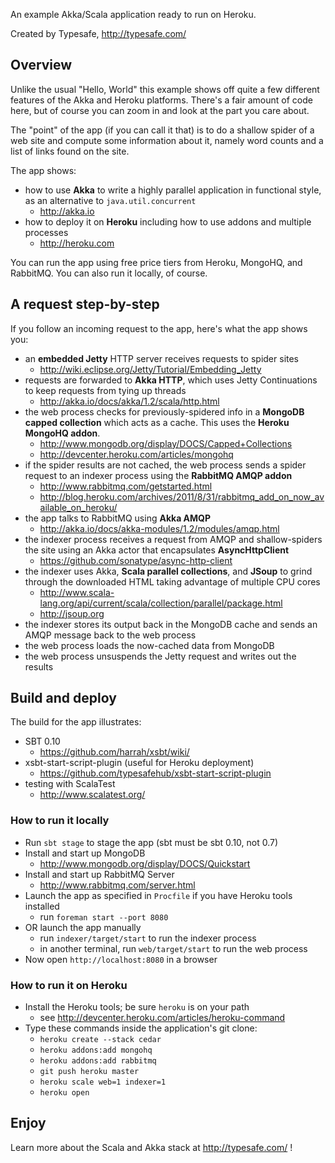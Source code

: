 An example Akka/Scala application ready to run on Heroku.

Created by Typesafe, http://typesafe.com/

## Overview

Unlike the usual "Hello, World" this example shows off quite a few
different features of the Akka and Heroku platforms. There's a fair
amount of code here, but of course you can zoom in and look at the
part you care about.

The "point" of the app (if you can call it that) is to do a shallow
spider of a web site and compute some information about it, namely
word counts and a list of links found on the site.

The app shows:

- how to use **Akka** to write a highly parallel application in functional
  style, as an alternative to `java.util.concurrent`
     - http://akka.io
- how to deploy it on **Heroku** including how to use addons and multiple
  processes
     - http://heroku.com

You can run the app using free price tiers from Heroku, MongoHQ, and RabbitMQ.
You can also run it locally, of course.

## A request step-by-step

If you follow an incoming request to the app, here's what the app
shows you:

 - an **embedded Jetty** HTTP server receives requests to spider sites
     - http://wiki.eclipse.org/Jetty/Tutorial/Embedding_Jetty
 - requests are forwarded to **Akka HTTP**, which uses Jetty Continuations
   to keep requests from tying up threads
     - http://akka.io/docs/akka/1.2/scala/http.html
 - the web process checks for previously-spidered info in a
   **MongoDB capped collection** which acts as a cache.
   This uses the **Heroku MongoHQ addon**.
     - http://www.mongodb.org/display/DOCS/Capped+Collections
     - http://devcenter.heroku.com/articles/mongohq
 - if the spider results are not cached, the web process
   sends a spider request to an indexer process using
   the **RabbitMQ AMQP addon**
     - http://www.rabbitmq.com/getstarted.html
     - http://blog.heroku.com/archives/2011/8/31/rabbitmq_add_on_now_available_on_heroku/
 - the app talks to RabbitMQ using **Akka AMQP**
      - http://akka.io/docs/akka-modules/1.2/modules/amqp.html
 - the indexer process receives a request from AMQP and shallow-spiders
   the site using an Akka actor that encapsulates **AsyncHttpClient**
     - https://github.com/sonatype/async-http-client
 - the indexer uses Akka, **Scala parallel collections**, and **JSoup** to
   grind through the downloaded HTML taking advantage of multiple CPU cores
     - http://www.scala-lang.org/api/current/scala/collection/parallel/package.html
     - http://jsoup.org
 - the indexer stores its output back in the MongoDB cache and sends
   an AMQP message back to the web process
 - the web process loads the now-cached data from MongoDB
 - the web process unsuspends the Jetty request and writes out the results

## Build and deploy

The build for the app illustrates:

 - SBT 0.10
    - https://github.com/harrah/xsbt/wiki/
 - xsbt-start-script-plugin (useful for Heroku deployment)
    - https://github.com/typesafehub/xsbt-start-script-plugin
 - testing with ScalaTest
    - http://www.scalatest.org/

### How to run it locally

 - Run `sbt stage` to stage the app (sbt must be sbt 0.10, not 0.7)
 - Install and start up MongoDB
    - http://www.mongodb.org/display/DOCS/Quickstart
 - Install and start up RabbitMQ Server
    - http://www.rabbitmq.com/server.html
 - Launch the app as specified in `Procfile` if you have Heroku tools installed
    - run `foreman start --port 8080`
 - OR launch the app manually
    - run `indexer/target/start` to run the indexer process
    - in another terminal, run `web/target/start` to run the web process
 - Now open `http://localhost:8080` in a browser

### How to run it on Heroku

 - Install the Heroku tools; be sure `heroku` is on your path
    - see http://devcenter.heroku.com/articles/heroku-command
 - Type these commands inside the application's git clone:
    - `heroku create --stack cedar`
    - `heroku addons:add mongohq`
    - `heroku addons:add rabbitmq`
    - `git push heroku master`
    - `heroku scale web=1 indexer=1`
    - `heroku open`

## Enjoy

Learn more about the Scala and Akka stack at http://typesafe.com/ !
